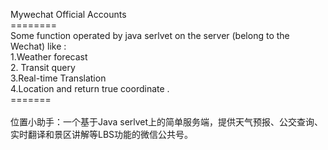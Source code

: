 Mywechat Official Accounts<br />
========<br />
Some function operated by java serlvet on the server (belong to the Wechat) like :<br />
1.Weather forecast<br />
2. Transit query<br />
3.Real-time Translation<br />
4.Location and return true coordinate .
<br />
=======<br />
<br />
位置小助手：一个基于Java serlvet上的简单服务端，提供天气预报、公交查询、实时翻译和景区讲解等LBS功能的微信公共号。<br />
<br />
<br />
